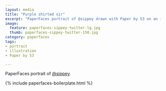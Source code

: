 ```yaml
---
layout: media
title: "Purple shirted sir"
excerpt: "PaperFaces portrait of @sippey drawn with Paper by 53 on an iPad."
image: 
  feature: paperfaces-sippey-twitter-lg.jpg
  thumb: paperfaces-sippey-twitter-150.jpg
category: paperfaces
tags: 
- portrait
- illustration
- Paper by 53

---
```


PaperFaces portrait of [@sippey](http://twitter.com/sippey).

{% include paperfaces-boilerplate.html %}